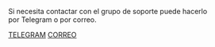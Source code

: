<figure markdown>

[//]: # (# Soporte)

[//]: # (![lateral]&#40;../img/support_2.png&#41;{ loading=lazy, width="380", align=right })

[//]: # (</figure markdown>)

Si necesita contactar con el grupo de soporte puede hacerlo por Telegram o por correo.

<a href="https://t.me/vote_clame" target="_blank" class="md-button md-button--primary">TELEGRAM</a>   <a href="mailto:mroronoa.zoro@yandex.com?subject=Ayuda con VOT-E&body=Hola, " target="_blank" class="md-button md-button--primary">CORREO</a>
